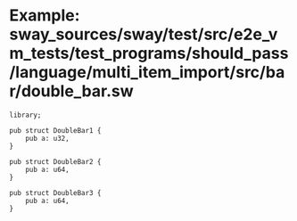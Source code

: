 # Example: sway_sources/sway/test/src/e2e_vm_tests/test_programs/should_pass/language/multi_item_import/src/bar/double_bar.sw

```sway
library;

pub struct DoubleBar1 {
    pub a: u32,
}

pub struct DoubleBar2 {
    pub a: u64,
}

pub struct DoubleBar3 {
    pub a: u64,
}

```
